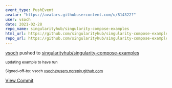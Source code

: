```yaml
---
event_type: PushEvent
avatar: "https://avatars.githubusercontent.com/u/814322?"
user: vsoch
date: 2021-02-28
repo_name: singularityhub/singularity-compose-examples
html_url: https://github.com/singularityhub/singularity-compose-examples/commit/8378ab70f65fab00bd0d7bd3707fb5babac2691d
repo_url: https://github.com/singularityhub/singularity-compose-examples
---
```


<a href='https://github.com/vsoch' target='_blank'>vsoch</a> pushed to <a href='https://github.com/singularityhub/singularity-compose-examples' target='_blank'>singularityhub/singularity-compose-examples</a>

<small>updating example to have run

Signed-off-by: vsoch <vsoch@users.noreply.github.com></small>

<a href='https://github.com/singularityhub/singularity-compose-examples/commit/8378ab70f65fab00bd0d7bd3707fb5babac2691d' target='_blank'>View Commit</a>